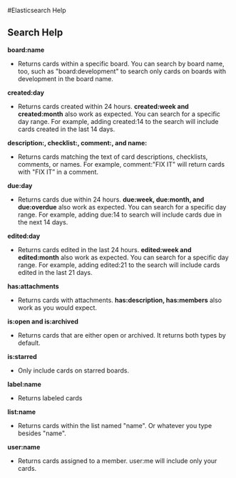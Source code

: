 #Elasticsearch Help

## Search Help

**board:name**

* Returns cards within a specific board. You can search by board name, too, such as "board:development" to search only cards on boards with development in the board name.

**created:day**

* Returns cards created within 24 hours. **created:week and created:month** also work as expected. You can search for a specific day range. For example, adding created:14 to the search will include cards created in the last 14 days.

**description:, checklist:, comment:, and name:**

* Returns cards matching the text of card descriptions, checklists, comments, or names. For example, comment:"FIX IT" will return cards with "FIX IT” in a comment.

**due:day**

* Returns cards due within 24 hours. **due:week, due:month, and due:overdue** also work as expected. You can search for a specific day range. For example, adding due:14 to search will include cards due in the next 14 days.

**edited:day**

* Returns cards edited in the last 24 hours. **edited:week and edited:month** also work as expected. You can search for a specific day range. For example, adding edited:21 to the search will include cards edited in the last 21 days.

**has:attachments**

* Returns cards with attachments. **has:description, has:members** also work as you would expect.

**is:open and is:archived**

* Returns cards that are either open or archived. It returns both types by default.

**is:starred**

* Only include cards on starred boards.

**label:name**

* Returns labeled cards

**list:name**

* Returns cards within the list named "name". Or whatever you type besides "name".

**user:name**

* Returns cards assigned to a member. user:me will include only your cards.